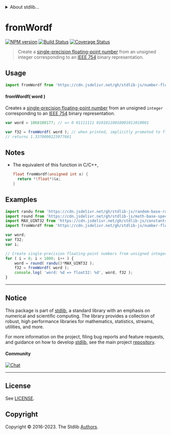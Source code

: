 <!--

@license Apache-2.0

Copyright (c) 2018 The Stdlib Authors.

Licensed under the Apache License, Version 2.0 (the "License");
you may not use this file except in compliance with the License.
You may obtain a copy of the License at

   http://www.apache.org/licenses/LICENSE-2.0

Unless required by applicable law or agreed to in writing, software
distributed under the License is distributed on an "AS IS" BASIS,
WITHOUT WARRANTIES OR CONDITIONS OF ANY KIND, either express or implied.
See the License for the specific language governing permissions and
limitations under the License.

-->


<details>
  <summary>
    About stdlib...
  </summary>
  <p>We believe in a future in which the web is a preferred environment for numerical computation. To help realize this future, we've built stdlib. stdlib is a standard library, with an emphasis on numerical and scientific computation, written in JavaScript (and C) for execution in browsers and in Node.js.</p>
  <p>The library is fully decomposable, being architected in such a way that you can swap out and mix and match APIs and functionality to cater to your exact preferences and use cases.</p>
  <p>When you use stdlib, you can be absolutely certain that you are using the most thorough, rigorous, well-written, studied, documented, tested, measured, and high-quality code out there.</p>
  <p>To join us in bringing numerical computing to the web, get started by checking us out on <a href="https://github.com/stdlib-js/stdlib">GitHub</a>, and please consider <a href="https://opencollective.com/stdlib">financially supporting stdlib</a>. We greatly appreciate your continued support!</p>
</details>

# fromWordf

[![NPM version][npm-image]][npm-url] [![Build Status][test-image]][test-url] [![Coverage Status][coverage-image]][coverage-url] <!-- [![dependencies][dependencies-image]][dependencies-url] -->

> Create a [single-precision floating-point number][ieee754] from an unsigned integer corresponding to an [IEEE 754][ieee754] binary representation.



<section class="usage">

## Usage

```javascript
import fromWordf from 'https://cdn.jsdelivr.net/gh/stdlib-js/number-float32-base-from-word@deno/mod.js';
```

#### fromWordf( word )

Creates a [single-precision floating-point number][ieee754] from an unsigned `integer` corresponding to an [IEEE 754][ieee754] binary representation.

```javascript
var word = 1068180177; // => 0 01111111 01010110010001011010001

var f32 = fromWordf( word ); // when printed, implicitly promoted to float64
// returns 1.3370000123977661
```

</section>

<!-- /.usage -->

<section class="notes">

## Notes

-   The equivalent of this function in C/C++,

    ```c
    float fromWordf(unsigned int x) {
      return *(float*)&x;
    }
    ```

</section>

<!-- /.notes -->

<section class="examples">

## Examples

<!-- eslint no-undef: "error" -->

```javascript
import randu from 'https://cdn.jsdelivr.net/gh/stdlib-js/random-base-randu@deno/mod.js';
import round from 'https://cdn.jsdelivr.net/gh/stdlib-js/math-base-special-round@deno/mod.js';
import MAX_UINT32 from 'https://cdn.jsdelivr.net/gh/stdlib-js/constants-uint32-max@deno/mod.js';
import fromWordf from 'https://cdn.jsdelivr.net/gh/stdlib-js/number-float32-base-from-word@deno/mod.js';

var word;
var f32;
var i;

// Create single-precision floating-point numbers from unsigned integers...
for ( i = 0; i < 1000; i++ ) {
    word = round( randu()*MAX_UINT32 );
    f32 = fromWordf( word );
    console.log( 'word: %d => float32: %d', word, f32 );
}
```

</section>

<!-- /.examples -->

<!-- C interface documentation. -->



<!-- Section for related `stdlib` packages. Do not manually edit this section, as it is automatically populated. -->

<section class="related">

</section>

<!-- /.related -->

<!-- Section for all links. Make sure to keep an empty line after the `section` element and another before the `/section` close. -->


<section class="main-repo" >

* * *

## Notice

This package is part of [stdlib][stdlib], a standard library with an emphasis on numerical and scientific computing. The library provides a collection of robust, high performance libraries for mathematics, statistics, streams, utilities, and more.

For more information on the project, filing bug reports and feature requests, and guidance on how to develop [stdlib][stdlib], see the main project [repository][stdlib].

#### Community

[![Chat][chat-image]][chat-url]

---

## License

See [LICENSE][stdlib-license].


## Copyright

Copyright &copy; 2016-2023. The Stdlib [Authors][stdlib-authors].

</section>

<!-- /.stdlib -->

<!-- Section for all links. Make sure to keep an empty line after the `section` element and another before the `/section` close. -->

<section class="links">

[npm-image]: http://img.shields.io/npm/v/@stdlib/number-float32-base-from-word.svg
[npm-url]: https://npmjs.org/package/@stdlib/number-float32-base-from-word

[test-image]: https://github.com/stdlib-js/number-float32-base-from-word/actions/workflows/test.yml/badge.svg?branch=v0.1.0
[test-url]: https://github.com/stdlib-js/number-float32-base-from-word/actions/workflows/test.yml?query=branch:v0.1.0

[coverage-image]: https://img.shields.io/codecov/c/github/stdlib-js/number-float32-base-from-word/main.svg
[coverage-url]: https://codecov.io/github/stdlib-js/number-float32-base-from-word?branch=main

<!--

[dependencies-image]: https://img.shields.io/david/stdlib-js/number-float32-base-from-word.svg
[dependencies-url]: https://david-dm.org/stdlib-js/number-float32-base-from-word/main

-->

[chat-image]: https://img.shields.io/gitter/room/stdlib-js/stdlib.svg
[chat-url]: https://app.gitter.im/#/room/#stdlib-js_stdlib:gitter.im

[stdlib]: https://github.com/stdlib-js/stdlib

[stdlib-authors]: https://github.com/stdlib-js/stdlib/graphs/contributors

[umd]: https://github.com/umdjs/umd
[es-module]: https://developer.mozilla.org/en-US/docs/Web/JavaScript/Guide/Modules

[deno-url]: https://github.com/stdlib-js/number-float32-base-from-word/tree/deno
[umd-url]: https://github.com/stdlib-js/number-float32-base-from-word/tree/umd
[esm-url]: https://github.com/stdlib-js/number-float32-base-from-word/tree/esm
[branches-url]: https://github.com/stdlib-js/number-float32-base-from-word/blob/main/branches.md

[stdlib-license]: https://raw.githubusercontent.com/stdlib-js/number-float32-base-from-word/main/LICENSE

[ieee754]: https://en.wikipedia.org/wiki/IEEE_754-1985

</section>

<!-- /.links -->
